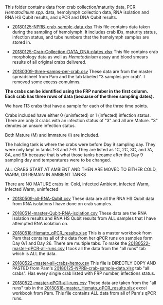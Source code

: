 This folder contains data from crab collection/maturity data, PCR *Hematodinium spp.* data, hemolymph collection data, RNA isolation and RNA HS Qubit results, and qPCR and DNA Qubit results.

- [20180125-NPRB-crab-sample-data.xlsx](https://github.com/RobertsLab/project-crab/blob/master/data/20180125-NPRB-crab-sample-data.xlsx)
This file contains data taken during the sampling of hemolymph. It includes crab IDs, maturity status, infection status, and tube numbers that the hemolymph samples are stored in.

- [20180125-Crab-Collection-DATA_DNA-plates.xlsx](https://github.com/RobertsLab/project-crab/blob/master/data/20180125-Crab-Collection-DATA_DNA-plates.xlsx) 
This file contains crab morphology data as well as _Hematodinium_ assay and blood smears results of all original crabs delivered.

- [20180309-three-samps-per-crab.csv](https://raw.githubusercontent.com/RobertsLab/project-crab/master/data/20180309-three-samps-per-crab.csv)
These data are from the master spreadsheet from Pam and the tab labeled "3 samples per crab". I removed some excess comulmns.

**The crabs can be identified using the FRP number in the first column. Each crab has three rows of data (becuase of the three sampling dates).**

We have 113 crabs that have a sample for each of the three time points.

Crabs included have either 0 (uninfected) or 1 (infected) infection status.
	There are only 3 crabs with an infection status of "3" and all are Mature. "3" denotes an unsure infection status.

Both Mature (M) and Immature (I) are included. 

The holding tank is where the crabs were before Day 9 sampling day. They were only kept in tanks 1-3 and 7-9. They are listed as 1C, 2C, 3C, and 7A, 8A, and 9A because that is what those tanks became after the Day 9 sampling day and temperatures were to be changed. 

ALL CRABS START AT AMBIENT AND THEN ARE MOVED TO EITHER COLD, WARM, OR REMAIN IN AMBIENT TANKS

There are NO MATURE crabs in:
Cold, infected
Ambient, infected
Warm, infected
Warm, uninfected

- [20180509-all-RNA-Qubit.csv](https://raw.githubusercontent.com/RobertsLab/project-crab/master/data/20180509-all-RNA-Qubit.csv)
These data are all the RNA HS Qubit data from RNA isolations I have done on crab samples. 

- [20180514-master-Qubit-RNA-isolation.csv](https://raw.githubusercontent.com/RobertsLab/project-crab/master/data/20180514-master-Qubit-RNA-isolation.csv)
These data are the RNA isolation results and RNA HS Qubit results from ALL samples that I have attempted RNA isolation on. 

- [20180518-Hemato_qPCR_results.xlsx](https://github.com/RobertsLab/project-crab/blob/master/data/20180518-Hemato_qPCR_results.xlsx)
This is a master workbook from Pam that contains all of the data from her qPCR runs on samples form Day 0/1 and Day 26. There are multiple tabs. To make the [20180522-master-qPCR-all-runs.csv](https://raw.githubusercontent.com/RobertsLab/project-crab/master/data/20180522-master-qPCR-all-runs.csv) I took all the data from the "all runs" tab which is ALL the data. 

- [20180522-master-all-crabs-hemo.csv](https://raw.githubusercontent.com/RobertsLab/project-crab/master/data/20180522-master-all-crabs-hemo.csv)
This file is DIRECTLY COPY AND PASTED from Pam's [20180125-NPRB-crab-sample-data.xlsx](https://github.com/RobertsLab/project-crab/blob/master/data/20180125-NPRB-crab-sample-data.xlsx) tab "all crabs". Has every single crab listed with FRP number, infections status. 

- [20180522-master-qPCR-all-runs.csv](https://raw.githubusercontent.com/RobertsLab/project-crab/master/data/20180522-master-qPCR-all-runs.csv)
These data are taken from the "all runs" tab in the [20180518-master_Hemato_qPCR_results.xlsx](https://github.com/RobertsLab/project-crab/blob/master/data/20180518-master_Hemato_qPCR_results.xlsx) excel workbook from Pam. This file contains ALL data from all of Pam's qPCR runs. 

